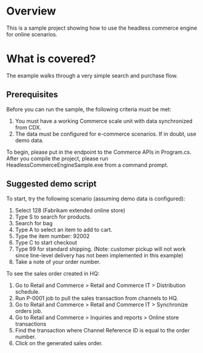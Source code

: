﻿# Overview
This is a sample project showing how to use the headless commerce engine for online scenarios.

# What is covered?
The example walks through a very simple search and purchase flow.

## Prerequisites
Before you can run the sample, the following criteria must be met:
1. You must have a working Commerce scale unit with data synchronized from CDX.
2. The data must be configured for e-commerce scenarios. If in doubt, use demo data.

To begin, please put in the endpoint to the Commerce APIs in Program.cs.
After you compile the project, please run HeadlessCommerceEngineSample.exe from a command prompt.

## Suggested demo script
To start, try the following scenario (assuming demo data is configured):

1. Select 128 (Fabrikam extended online store)
2. Type S to search for products.
3. Search for bag
4. Type A to select an item to add to cart.
5. Type the item number: 92002
6. Type C to start checkout
7. Type 99 for standard shipping. (Note: customer pickup will not work since line-level delivery has not been implemented in this example)
8. Take a note of your order number.

To see the sales order created in HQ:
1. Go to Retail and Commerce > Retail and Commerce IT > Distribution schedule.
2. Run P-0001 job to pull the sales transaction from channels to HQ.
3. Go to Retail and Commerce > Retail and Commerce IT > Synchronize orders job.
4. Go to Retail and Commerce > Inquiries and reports > Online store transactions
5. Find the transaction where Channel Reference ID is equal to the order number.
6. Click on the generated sales order.